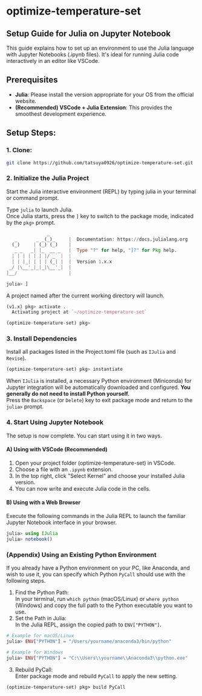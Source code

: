 # optimize-temperature-set

## Setup Guide for Julia on Jupyter Notebook
This guide explains how to set up an environment to use the Julia language with Jupyter Notebooks (.ipynb files). It's ideal for running Julia code interactively in an editor like VSCode.

## Prerequisites
- **Julia**: Please install the version appropriate for your OS from the official website.
- **(Recommended) VSCode + Julia Extension**: This provides the smoothest development experience.

## Setup Steps:
### 1. Clone:
```zsh
git clone https://github.com/tatsuya0926/optimize-temperature-set.git
```

### 2. Initialize the Julia Project
Start the Julia interactive environment (REPL) by typing julia in your terminal or command prompt.

Type `julia` to launch Julia.<br>
Once Julia starts, press the `]` key to switch to the package mode, indicated by the `pkg>` prompt.
```Julia
               _
   _       _ _(_)_     |  Documentation: https://docs.julialang.org
  (_)     | (_) (_)    |
   _ _   _| |_  __ _   |  Type "?" for help, "]?" for Pkg help.
  | | | | | | |/ _` |  |
  | | |_| | | | (_| |  |  Version 1.x.x
 _/ |\__'_|_|_|\__'_|  |
|__/                   |

julia> ]

```
A project named after the current working directory will launch.
```Julia
(v1.x) pkg> activate .
  Activating project at `~/optimize-temperature-set`

(optimize-temperature-set) pkg>
```
### 3. Install Dependencies
Install all packages listed in the Project.toml file (such as `IJulia` and `Revise`).
```Julia
(optimize-temperature-set) pkg> instantiate
```
When `IJulia` is installed, a necessary Python environment (Miniconda) for Jupyter integration will be automatically downloaded and configured. **You generally do not need to install Python yourself.**<br>
Press the `Backspace` (or `Delete`) key to exit package mode and return to the `julia>` prompt.

### 4. Start Using Jupyter Notebook
The setup is now complete. You can start using it in two ways.
#### A) Using with VSCode (Recommended)
1. Open your project folder (optimize-temperature-set) in VSCode.
2. Choose a file with an `.ipynb` extension.
3. In the top right, click "Select Kernel" and choose your installed Julia version.
4. You can now write and execute Julia code in the cells.

#### B) Using with a Web Browser
Execute the following commands in the Julia REPL to launch the familiar Jupyter Notebook interface in your browser.
```Julia
julia> using IJulia
julia> notebook()
```

### (Appendix) Using an Existing Python Environment
If you already have a Python environment on your PC, like Anaconda, and wish to use it, you can specify which Python `PyCall` should use with the following steps.

1. Find the Python Path:<br>
In your terminal, run `which python` (macOS/Linux) or `where python` (Windows) and copy the full path to the Python executable you want to use.
2. Set the Path in Julia:<br>
In the Julia REPL, assign the copied path to `ENV["PYTHON"]`.
```Julia
# Example for macOS/Linux
julia> ENV["PYTHON"] = "/Users/yourname/anaconda3/bin/python"

# Example for Windows
julia> ENV["PYTHON"] = "C:\\Users\\yourname\\Anaconda3\\python.exe"
```
3. Rebuild PyCall:<br>
Enter package mode and rebuild `PyCall` to apply the new setting.
```
(optimize-temperature-set) pkg> build PyCall
```